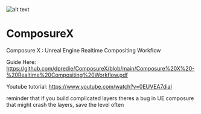 ![alt text](https://github.com/dpredie/ComposureX/blob/main/Content/ComposureX/CXLogo.png)

# ComposureX
Composure X : Unreal Engine Realtime Compositing Workflow 

Guide Here:
https://github.com/dpredie/ComposureX/blob/main/Composure%20X%20-%20Realtime%20Compositing%20Workflow.pdf

Youtube tutorial:
https://www.youtube.com/watch?v=0EUVEA7diaI

reminder that if you build complicated layers theres a bug in UE composure that might crash the layers, save the level often
